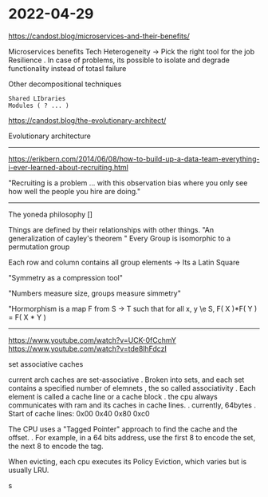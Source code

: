 # 2022-04-29

https://candost.blog/microservices-and-their-benefits/

Microservices benefits
    Tech Heterogeneity -> Pick the right tool for the job
Resilience
    . In case of problems, its possible to isolate and degrade functionality instead of totasl failure

Other decompositional techniques
    
    Shared LIbraries
    Modules ( ? ... )



https://candost.blog/the-evolutionary-architect/


Evolutionary architecture


____

https://erikbern.com/2014/06/08/how-to-build-up-a-data-team-everything-i-ever-learned-about-recruiting.html


"Recruiting is a problem ... with this observation bias where you only see how well the people you hire are doing."

___



The yoneda philosophy []
 
Things are defined by their relationships with other things.
"An generalization of cayley's theorem "
    Every Group is isomorphic to a permutation group

Each row and column contains all group elements -> Its a Latin Square

"Symmetry as a compression tool"

"Numbers measure size,  groups measure simmetry"




"Hormorphism is a map F from S -> T such that for all x, y \e S, 
        F( X )*F( Y ) = F( X * Y )


___



https://www.youtube.com/watch?v=UCK-0fCchmY
https://www.youtube.com/watch?v=tde8lhFdczI

set associative caches


current arch caches are set-associative
    . Broken into sets, and each set contains a specified number of elemnets , the so called associativity
    . Each element is called a cache line or a cache block 
    . the cpu always communicates with ram and its caches in cache lines. 
    . currently, 64bytes 
    . Start of cache lines: 0x00 0x40 0x80 0xc0

The CPU uses a "Tagged Pointer" approach to find the cache and the offset. 
    . For example, in a 64 bits address, use the first 8 to encode the set, the next 8 to encode the tag.

When evicting, each cpu executes its Policy Eviction, which varies but is usually LRU.


 s